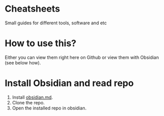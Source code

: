# Cheatsheets
Small guides for different tools, software and etc

# How to use this?
Either you can view them right here on Github or view them with Obsidian (see below how).

# Install Obsidian and read repo

1. Install [obsidian.md](https://obsidian.md/).
2. Clone the repo.
3. Open the installed repo in obsidian.
